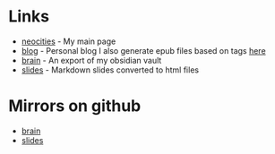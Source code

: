 # Links
- [neocities](https://alienatefurther.neocities.org/) - My main page
- [blog](https://alienatefurther.neocities.org/blog/) - Personal blog I also generate epub files based on tags [here](https://alienatefurther.neocities.org/blog/epub/)
- [brain](https://alienatefurther.neocities.org/brain/) - An export of my obsidian vault
- [slides](https://alienatefurther.neocities.org/blog/slides/) - Markdown slides converted to html files 

# Mirrors on github
- [brain](https://oddfeed.github.io/brain/index.html)
- [slides](https://oddfeed.github.io/slides/)
